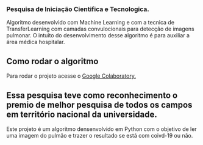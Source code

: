 ### Pesquisa de Iniciação Cientifica e Tecnologica. 

Algoritmo desenvolvido com Machine Learning e com a tecnica de TransferLearning com camadas convulocionais para detecção de imagens pulmonar. O intuito do desenvolvimento desse algoritmo é para auxiliar a área médica hospitalar.


## Como rodar o algoritmo 

<p>Para rodar o projeto acesse o <a href="https://colab.research.google.com/drive/1kdcaa8v5vsj2CBqluU6dh1xGvuU9nMmb?hl=pt_BR">Google Colaboratory.</a></p>

## Essa pesquisa teve como reconhecimento o premio de melhor pesquisa de todos os campos em território nacional da universidade.

Este projeto é um algoritmo densenvolvido em Python com o objetivo de ler uma imagem do pulmão e trazer o resultado se está com coivd-19 ou não. 
